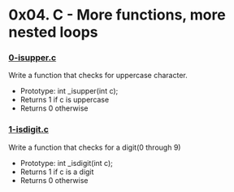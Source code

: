 # 0x04. C - More functions, more nested loops

### [0-isupper.c](https://github.com/MrGiddy/alx-low_level_programming/blob/main/0x04-more_functions_nested_loops/0-isupper.c)
Write a function that checks for uppercase character.
* Prototype: int \_isupper(int c);
* Returns 1 if c is uppercase
* Returns 0 otherwise

### [1-isdigit.c](https://github.com/MrGiddy/alx-low_level_programming/blob/main/0x04-more_functions_nested_loops/1-isdigit.c)
Write a function that checks for a digit(0 through 9)
* Prototype: int \_isdigit(int c);
* Returns 1 if c is a digit
* Returns 0 otherwise
